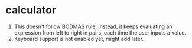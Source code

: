 # calculator

1. This doesn't follow BODMAS rule. Instead, it keeps evaluating an expression from left to right in pairs, each time the user inputs a value.
2. Keyboard support is not enabled yet, might add later.
